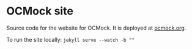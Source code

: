 OCMock site
===========

Source code for the website for OCMock. It is deployed at [ocmock.org][1].

To run the site locally: `jekyll serve --watch -b ""`

[1]: http://ocmock.org
